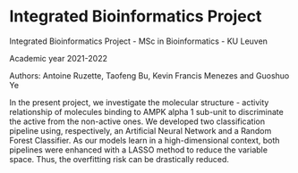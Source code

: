 # Integrated Bioinformatics Project
Integrated Bioinformatics Project - MSc in Bioinformatics - KU Leuven

Academic year 2021-2022

Authors: Antoine Ruzette, Taofeng Bu, Kevin Francis Menezes and Guoshuo Ye

In the present project, we investigate the molecular structure - activity relationship of molecules binding to AMPK alpha 1 sub-unit to discriminate the active from the non-active ones. We developed two classification pipeline using, respectively, an Artificial Neural Network and a Random Forest Classifier. As our models learn in a high-dimensional context, both pipelines were enhanced with a LASSO method to reduce the variable space. Thus, the overfitting risk can be drastically reduced.  
